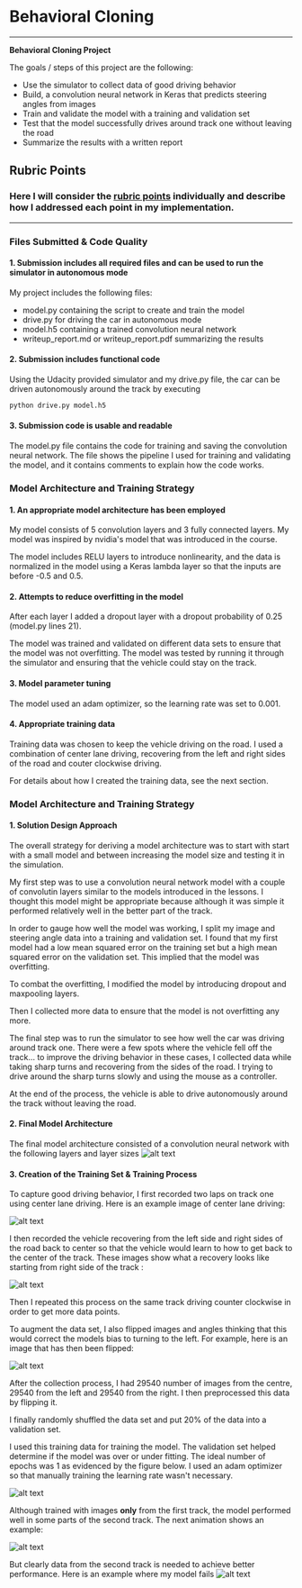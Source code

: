 # **Behavioral Cloning** 

---

**Behavioral Cloning Project**

The goals / steps of this project are the following:
* Use the simulator to collect data of good driving behavior
* Build, a convolution neural network in Keras that predicts steering angles from images
* Train and validate the model with a training and validation set
* Test that the model successfully drives around track one without leaving the road
* Summarize the results with a written report


[//]: # (Image References)

            
[model_summary]: ./writeup/model_summary.png "Model Visualization"
[center]: ./writeup/center.jpg "Image from the centre"
[recovering]: ./writeup/recovering.gif "Recovering"
[flipping]: ./writeup/flipping.png "Flipping Images"
[mse]: ./writeup/mse.png "Mean Squarred Error"
[track_2_good]: ./writeup/track_2_good.gif "Driving in the Second Track"
[track_2_bad]: ./writeup/track_2_bad.gif "Driving in the Second Track"

## Rubric Points
### Here I will consider the [rubric points](https://review.udacity.com/#!/rubrics/432/view) individually and describe how I addressed each point in my implementation.  

---
### Files Submitted & Code Quality

#### 1. Submission includes all required files and can be used to run the simulator in autonomous mode

My project includes the following files:
* model.py containing the script to create and train the model
* drive.py for driving the car in autonomous mode
* model.h5 containing a trained convolution neural network 
* writeup_report.md or writeup_report.pdf summarizing the results

#### 2. Submission includes functional code
Using the Udacity provided simulator and my drive.py file, the car can be driven autonomously around the track by executing 
```sh
python drive.py model.h5
```

#### 3. Submission code is usable and readable

The model.py file contains the code for training and saving the convolution neural network. The file shows the pipeline I used for training and validating the model, and it contains comments to explain how the code works.

### Model Architecture and Training Strategy

#### 1. An appropriate model architecture has been employed

My model consists of 5 convolution layers and 3 fully connected layers. My model was inspired by nvidia's model that was introduced in the course. 

The model includes RELU layers to introduce nonlinearity, and the data is normalized in the model using a Keras lambda layer so that the inputs are before -0.5 and 0.5. 

#### 2. Attempts to reduce overfitting in the model

After each layer I added a dropout layer with a dropout probability of 0.25 (model.py lines 21). 

The model was trained and validated on different data sets to ensure that the model was not overfitting. The model was tested by running it through the simulator and ensuring that the vehicle could stay on the track.

#### 3. Model parameter tuning

The model used an adam optimizer, so the learning rate was set to 0.001.

#### 4. Appropriate training data

Training data was chosen to keep the vehicle driving on the road. I used a combination of center lane driving, recovering from the left and right sides of the road and couter clockwise driving. 

For details about how I created the training data, see the next section. 

### Model Architecture and Training Strategy

#### 1. Solution Design Approach

The overall strategy for deriving a model architecture was to start with start with a small model and between increasing the model size and testing it in the simulation.

My first step was to use a convolution neural network model with a couple of convolutin layers similar to the models introduced in the lessons. I thought this model might be appropriate because although it was simple it performed relatively well in the better part of the track.

In order to gauge how well the model was working, I split my image and steering angle data into a training and validation set. I found that my first model had a low mean squared error on the training set but a high mean squared error on the validation set. This implied that the model was overfitting. 

To combat the overfitting, I modified the model by introducing dropout and maxpooling layers.

Then I collected more data to ensure that the model is not overfitting any more.

The final step was to run the simulator to see how well the car was driving around track one. There were a few spots where the vehicle fell off the track... to improve the driving behavior in these cases, I collected data 
while taking sharp turns and recovering from the sides of the road. I trying to drive around the sharp turns slowly and using the mouse as a controller. 

At the end of the process, the vehicle is able to drive autonomously around the track without leaving the road.

#### 2. Final Model Architecture

The final model architecture consisted of a convolution neural network with the following layers and layer sizes 
![alt text][model_summary]


#### 3. Creation of the Training Set & Training Process

To capture good driving behavior, I first recorded two laps on track one using center lane driving. Here is an example image of center lane driving:

![alt text][center]

I then recorded the vehicle recovering from the left side and right sides of the road back to center so that the vehicle would learn to how to get back to the center of the track. These images show what a recovery looks like starting from right side of the track :

![alt text][recovering]


Then I repeated this process on the same track driving counter clockwise in order to get more data points.

To augment the data set, I also flipped images and angles thinking that this would correct the models bias to turning to the left. For example, here is an image that has then been flipped:

![alt text][flipping]

After the collection process, I had 29540 number of images from the centre, 29540 from the left and 29540 from the right. I then preprocessed this data by flipping it.


I finally randomly shuffled the data set and put 20% of the data into a validation set. 

I used this training data for training the model. The validation set helped determine if the model was over or under fitting. The ideal number of epochs was 1 as evidenced by the figure below. I used an adam optimizer so that manually training the learning rate wasn't necessary.

![alt text][mse]

Although trained with images **only** from the first track, the model performed well in some parts of the second track. The next animation shows an example:

![alt text][track_2_good]

But clearly data from the second track is needed to achieve better performance. Here is an example where my model fails
![alt text][track_2_bad]


